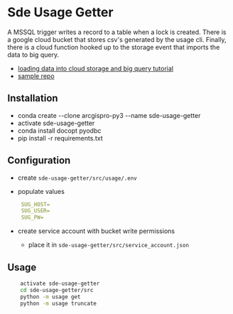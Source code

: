 # Sde Usage Getter

A MSSQL trigger writes a record to a table when a lock is created. There is a google cloud bucket that stores csv's generated by the usage cli. Finally, there is a cloud function hooked up to the storage event that imports the data to big query.

- [loading data into cloud storage and big query tutorial](https://cloud.google.com/bigquery/docs/loading-data-cloud-storage-csv)
- [sample repo](https://github.com/GoogleCloudPlatform/nodejs-docs-samples)

## Installation

- conda create --clone arcgispro-py3 --name sde-usage-getter
- activate sde-usage-getter
- conda install docopt pyodbc
- pip install -r requirements.txt

## Configuration

- create `sde-usage-getter/src/usage/.env`
- populate values

   ```yml
    SUG_HOST=
    SUG_USER=
    SUG_PW=
    ```

- create service account with bucket write permissions
  - place it in `sde-usage-getter/src/service_account.json`

## Usage

```sh
    activate sde-usage-getter
    cd sde-usage-getter/src
    python -m usage get
    python -m usage truncate
```
